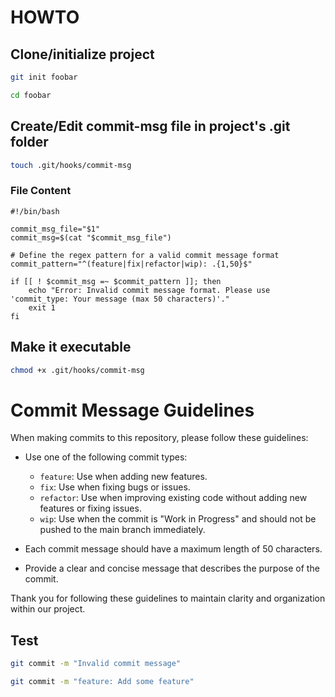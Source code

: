# HOWTO

## Clone/initialize project

```sh
git init foobar

cd foobar
```

## Create/Edit commit-msg file in project's .git folder
```sh
touch .git/hooks/commit-msg
```

### File Content

```
#!/bin/bash

commit_msg_file="$1"
commit_msg=$(cat "$commit_msg_file")

# Define the regex pattern for a valid commit message format
commit_pattern="^(feature|fix|refactor|wip): .{1,50}$"

if [[ ! $commit_msg =~ $commit_pattern ]]; then
    echo "Error: Invalid commit message format. Please use 'commit_type: Your message (max 50 characters)'."
    exit 1
fi
```
## Make it executable
```sh
chmod +x .git/hooks/commit-msg
```

# Commit Message Guidelines

When making commits to this repository, please follow these guidelines:

- Use one of the following commit types:
  - `feature`: Use when adding new features.
  - `fix`: Use when fixing bugs or issues.
  - `refactor`: Use when improving existing code without adding new features or fixing issues.
  - `wip`: Use when the commit is "Work in Progress" and should not be pushed to the main branch immediately.

- Each commit message should have a maximum length of 50 characters.

- Provide a clear and concise message that describes the purpose of the commit.

Thank you for following these guidelines to maintain clarity and organization within our project.

## Test
```sh
git commit -m "Invalid commit message"

git commit -m "feature: Add some feature"
```
